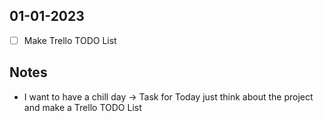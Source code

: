 ## 01-01-2023

- [ ] Make Trello TODO List 

## Notes
- I want to have a chill day -> Task for Today just think about the project and make a Trello TODO List